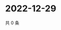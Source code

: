 # 2022-12-29

共 0 条

<!-- BEGIN WEIBO -->
<!-- 最后更新时间 Thu Dec 29 2022 01:11:47 GMT+0800 (China Standard Time) -->

<!-- END WEIBO -->
